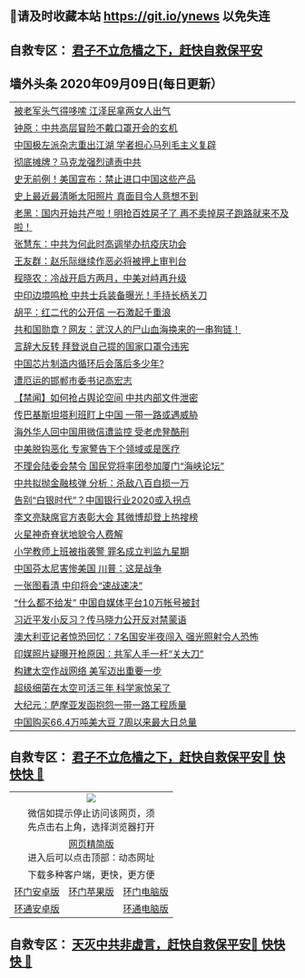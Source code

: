 ## 📩请及时收藏本站 https://git.io/ynews 以免失连</a>
## 自救专区： [君子不立危樯之下，赶快自救保平安 ](https://github.com/pwgy/td/blob/master/README.md)

## 墙外头条 2020年09月09日(每日更新）</a>

 <table>
<tr><td colspan="2" align="left"><a href="https://xdkiug.azureedge.net/?name=c1221575&key=krgexxuardvhjliu&from=gy2">被老军头气得哆嗦  江泽民拿两女人出气</a></td></tr>
<tr><td colspan="2" align="left"><a href="https://xdkiug.azureedge.net/?name=c1221564&key=krgexxuardvhjliu&from=gy2">钟原：中共高层冒险不戴口罩开会的玄机</a></td></tr>
<tr><td colspan="2" align="left"><a href="https://xdkiug.azureedge.net/?name=c1221490&key=krgexxuardvhjliu&from=gy2">中国极左派杂志重出江湖 学者担心马列毛主义复辟</a></td></tr>
<tr><td colspan="2" align="left"><a href="https://xdkiug.azureedge.net/?name=c1221574&key=krgexxuardvhjliu&from=gy2">彻底摊牌？马克龙强烈谴责中共</a></td></tr>
<tr><td colspan="2" align="left"><a href="https://xdkiug.azureedge.net/?name=c1221573&key=krgexxuardvhjliu&from=gy2">史无前例！美国宣布：禁止进口中国这些产品</a></td></tr>
<tr><td colspan="2" align="left"><a href="https://xdkiug.azureedge.net/?name=c1221572&key=krgexxuardvhjliu&from=gy2">史上最近最清晰太阳照片 真面目令人意想不到</a></td></tr>
<tr><td colspan="2" align="left"><a href="https://xdkiug.azureedge.net/?name=c1221497&key=krgexxuardvhjliu&from=gy2">老黑：国内开始共产啦！明抢百姓房子了 再不卖掉房子跑路就来不及啦！</a></td></tr>
<tr><td colspan="2" align="left"><a href="https://xdkiug.azureedge.net/?name=c1221563&key=krgexxuardvhjliu&from=gy2">张慧东：中共为何此时高调举办抗疫庆功会</a></td></tr>
<tr><td colspan="2" align="left"><a href="https://xdkiug.azureedge.net/?name=c1221565&key=krgexxuardvhjliu&from=gy2">王友群：赵乐际继续作恶必将被押上审判台</a></td></tr>
<tr><td colspan="2" align="left"><a href="https://xdkiug.azureedge.net/?name=c1221538&key=krgexxuardvhjliu&from=gy2">程晓农：冷战开启方两月，中美对峙再升级</a></td></tr>
<tr><td colspan="2" align="left"><a href="https://xdkiug.azureedge.net/?name=c1221532&key=krgexxuardvhjliu&from=gy2">中印边境鸣枪 中共士兵装备曝光！手持长柄关刀</a></td></tr>
<tr><td colspan="2" align="left"><a href="https://xdkiug.azureedge.net/?name=c1221539&key=krgexxuardvhjliu&from=gy2">胡平：红二代的公开信 一石激起千重浪</a></td></tr>
<tr><td colspan="2" align="left"><a href="https://xdkiug.azureedge.net/?name=c1221555&key=krgexxuardvhjliu&from=gy2">共和国勋章？网友：武汉人的尸山血海换来的一串狗链！</a></td></tr>
<tr><td colspan="2" align="left"><a href="https://xdkiug.azureedge.net/?name=c1221557&key=krgexxuardvhjliu&from=gy2">言辞大反转 拜登说自己提的国家口罩令违宪</a></td></tr>
<tr><td colspan="2" align="left"><a href="https://xdkiug.azureedge.net/?name=c1221491&key=krgexxuardvhjliu&from=gy2">中国芯片制造内循环后会落后多少年?</a></td></tr>
<tr><td colspan="2" align="left"><a href="https://xdkiug.azureedge.net/?name=c1221487&key=krgexxuardvhjliu&from=gy2">遭厄运的邯郸市委书记高宏志</a></td></tr>
<tr><td colspan="2" align="left"><a href="https://xdkiug.azureedge.net/?name=c1221537&key=krgexxuardvhjliu&from=gy2">【禁闻】如何抢占舆论空间 中共内部文件泄密</a></td></tr>
<tr><td colspan="2" align="left"><a href="https://xdkiug.azureedge.net/?name=c1221499&key=krgexxuardvhjliu&from=gy2">传巴基斯坦塔利班盯上中国 一带一路或遇威胁</a></td></tr>
<tr><td colspan="2" align="left"><a href="https://xdkiug.azureedge.net/?name=c1221556&key=krgexxuardvhjliu&from=gy2">海外华人回中国用微信遭监控 受老虎凳酷刑</a></td></tr>
<tr><td colspan="2" align="left"><a href="https://xdkiug.azureedge.net/?name=c1221500&key=krgexxuardvhjliu&from=gy2">中美脱钩恶化 专家警告下个领域或是医疗</a></td></tr>
<tr><td colspan="2" align="left"><a href="https://xdkiug.azureedge.net/?name=c1221531&key=krgexxuardvhjliu&from=gy2">不理会陆委会禁令 国民党将率团参加厦门“海峡论坛”</a></td></tr>
<tr><td colspan="2" align="left"><a href="https://xdkiug.azureedge.net/?name=c1221515&key=krgexxuardvhjliu&from=gy2">中共拟抛金融核弹 分析：杀敌八百自损一万</a></td></tr>
<tr><td colspan="2" align="left"><a href="https://xdkiug.azureedge.net/?name=c1221516&key=krgexxuardvhjliu&from=gy2">告别“白银时代”？中国银行业2020或入拐点</a></td></tr>
<tr><td colspan="2" align="left"><a href="https://xdkiug.azureedge.net/?name=c1221505&key=krgexxuardvhjliu&from=gy2">李文亮缺席官方表彰大会 其微博却登上热搜榜</a></td></tr>
<tr><td colspan="2" align="left"><a href="https://xdkiug.azureedge.net/?name=c1221528&key=krgexxuardvhjliu&from=gy2">火星神奇脊状地貌令人费解</a></td></tr>
<tr><td colspan="2" align="left"><a href="https://xdkiug.azureedge.net/?name=c1221554&key=krgexxuardvhjliu&from=gy2">小学教师上班被指袭警 罪名成立判监九星期</a></td></tr>
<tr><td colspan="2" align="left"><a href="https://xdkiug.azureedge.net/?name=c1221514&key=krgexxuardvhjliu&from=gy2">中国芬太尼害惨美国 川普：这是战争</a></td></tr>
<tr><td colspan="2" align="left"><a href="https://xdkiug.azureedge.net/?name=c1221571&key=krgexxuardvhjliu&from=gy2">一张图看清 中印将会“速战速决”</a></td></tr>
<tr><td colspan="2" align="left"><a href="https://xdkiug.azureedge.net/?name=c1221530&key=krgexxuardvhjliu&from=gy2">“什么都不给发” 中国自媒体平台10万帐号被封</a></td></tr>
<tr><td colspan="2" align="left"><a href="https://xdkiug.azureedge.net/?name=c1221579&key=krgexxuardvhjliu&from=gy2">习近平发小反习？传马晓力公开反对禁蒙语</a></td></tr>
<tr><td colspan="2" align="left"><a href="https://xdkiug.azureedge.net/?name=c1221489&key=krgexxuardvhjliu&from=gy2">澳大利亚记者惊恐回忆：7名国安半夜闯入 强光照射令人恐怖</a></td></tr>
<tr><td colspan="2" align="left"><a href="https://xdkiug.azureedge.net/?name=c1221508&key=krgexxuardvhjliu&from=gy2">印媒照片疑曝开枪原因：共军人手一杆“关大刀”</a></td></tr>
<tr><td colspan="2" align="left"><a href="https://xdkiug.azureedge.net/?name=c1221529&key=krgexxuardvhjliu&from=gy2">构建太空作战网络 美军迈出重要一步</a></td></tr>
<tr><td colspan="2" align="left"><a href="https://xdkiug.azureedge.net/?name=c1221526&key=krgexxuardvhjliu&from=gy2">超级细菌在太空可活三年 科学家惊呆了</a></td></tr>
<tr><td colspan="2" align="left"><a href="https://xdkiug.azureedge.net/?name=c1221517&key=krgexxuardvhjliu&from=gy2">大纪元：萨摩亚发函抱怨一带一路工程质量</a></td></tr>
<tr><td colspan="2" align="left"><a href="https://xdkiug.azureedge.net/?name=c1221496&key=krgexxuardvhjliu&from=gy2">中国购买66.4万吨美大豆 7周以来最大日总量</a></td></tr>

</table>

 ## 自救专区： [君子不立危樯之下，赶快自救保平安🍎 快快快 📩](https://github.com/pwgy/td/blob/master/README.md)
 
<table>
  <tr>
    <td colspan="3" align="center"><img src="https://cdn.jsdelivr.net/gh/opipe/up/oGate65.jpg"/></td>
  </tr>
  <tr>
    <td colspan="3" align="center">微信如提示停止访问该网页，须<br/>先点击右上角，选择浏览器打开</td>
  <tr>
  <tr>
    <td colspan="3" align="center"><a href="https://gitcdn.xyz/cdn/otiny/up/master/show005.htm">网页精简版</a><br/>进入后可以点击顶部：动态网址</td>
  </tr>
  <tr>
    <td colspan="3" align="center">下载多种客户端，更快，更方便</td>
  <tr>
  <tr>
    <td align="center"><a href="https://cdn.jsdelivr.net/gh/opipe/up/oGatea.apk">环门安卓版</a></td>
    <td align="center"><a href="https://x.co/odisk">环门苹果版</a></td>
    <td align="center"><a href="https://cdn.jsdelivr.net/gh/opipe/up/oGate.zip">环门电脑版</a></td>
  </tr>
  <tr>
    <td align="center"><a href="https://cdn.jsdelivr.net/gh/opipe/up/oPipe.apk">环通安卓版</a></td>
    <td align="center"></td>
    <td align="center"><a href="https://raw.githubusercontent.com/opipe/up/master/oPipe.zip">环通电脑版</a></td>
  </tr>
  
</table>


 ## 自救专区： [天灭中共非虚言，赶快自救保平安🍎 快快快 📩](https://github.com/pwgy/td/blob/master/README.md)
